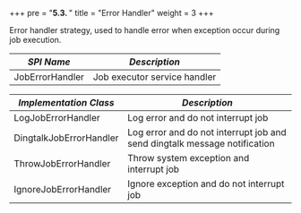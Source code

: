 +++
pre = "<b>5.3. </b>"
title = "Error Handler"
weight = 3
+++

Error handler strategy, used to handle error when exception occur during job execution.

| *SPI Name*             | *Description*                             |
| ---------------------- | ----------------------------------------- |
| JobErrorHandler        | Job executor service handler              |

| *Implementation Class* | *Description*                             |
| ---------------------- | ----------------------------------------- |
| LogJobErrorHandler     | Log error and do not interrupt job        |
| DingtalkJobErrorHandler  | Log error and do not interrupt job and send dingtalk message notification |
| ThrowJobErrorHandler   | Throw system exception and interrupt job  |
| IgnoreJobErrorHandler  | Ignore exception and do not interrupt job |
